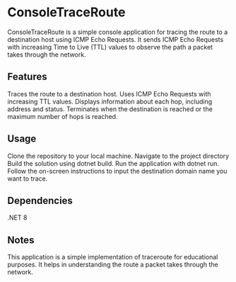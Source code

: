 # ConsoleTraceRoute
ConsoleTraceRoute is a simple console application for tracing the route to a destination host using ICMP Echo Requests. It sends ICMP Echo Requests with increasing Time to Live (TTL) values to observe the path a packet takes through the network.

## Features
Traces the route to a destination host.
Uses ICMP Echo Requests with increasing TTL values.
Displays information about each hop, including address and status.
Terminates when the destination is reached or the maximum number of hops is reached.

## Usage
Clone the repository to your local machine.
Navigate to the project directory
Build the solution using dotnet build.
Run the application with dotnet run.
Follow the on-screen instructions to input the destination domain name you want to trace.

## Dependencies
.NET 8

## Notes
This application is a simple implementation of traceroute for educational purposes.
It helps in understanding the route a packet takes through the network.
